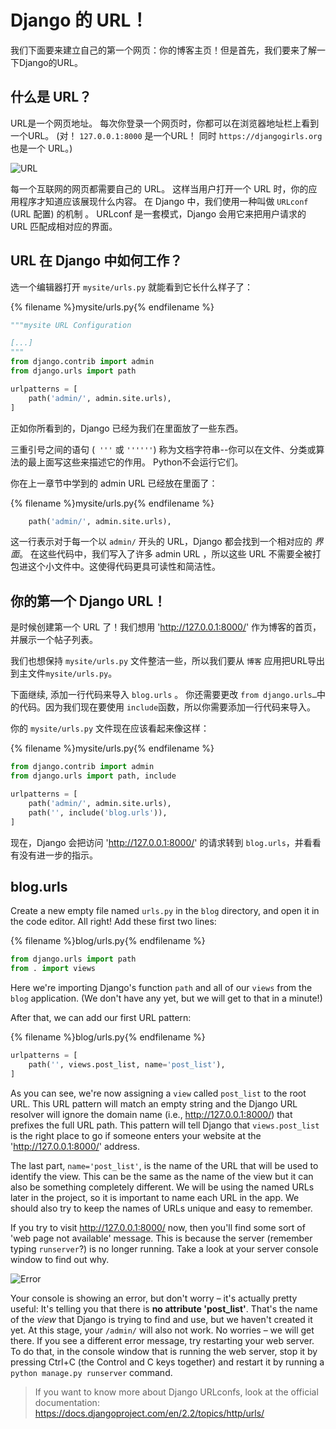# Django 的 URL！

我们下面要来建立自己的第一个网页：你的博客主页！但是首先，我们要来了解一下Django的URL。

## 什么是 URL？

URL是一个网页地址。 每次你登录一个网页时，你都可以在浏览器地址栏上看到一个URL。 (对！ `127.0.0.1:8000` 是一个URL！ 同时 `https://djangogirls.org` 也是一个 URL。)

![URL](images/url.png)

每一个互联网的网页都需要自己的 URL。 这样当用户打开一个 URL 时，你的应用程序才知道应该展现什么内容。 在 Django 中，我们使用一种叫做 `URLconf` (URL 配置) 的机制 。 URLconf 是一套模式，Django 会用它来把用户请求的 URL 匹配成相对应的界面。

## URL 在 Django 中如何工作？

选一个编辑器打开 `mysite/urls.py` 就能看到它长什么样子了：

{% filename %}mysite/urls.py{% endfilename %}

```python
"""mysite URL Configuration

[...]
"""
from django.contrib import admin
from django.urls import path

urlpatterns = [
    path('admin/', admin.site.urls),
]
```

正如你所看到的，Django 已经为我们在里面放了一些东西。

三重引号之间的语句 (` '''` 或 `''''''`) 称为文档字符串--你可以在文件、分类或算法的最上面写这些来描述它的作用。 Python不会运行它们。

你在上一章节中学到的 admin URL 已经放在里面了：

{% filename %}mysite/urls.py{% endfilename %}

```python
    path('admin/', admin.site.urls),
```

这一行表示对于每一个以 `admin/` 开头的 URL，Django 都会找到一个相对应的 *界面*。 在这些代码中，我们写入了许多 admin URL ，所以这些 URL 不需要全被打包进这个小文件中。这使得代码更具可读性和简洁性。

## 你的第一个 Django URL！

是时候创建第一个 URL 了！我们想用 'http://127.0.0.1:8000/' 作为博客的首页，并展示一个帖子列表。

我们也想保持 `mysite/urls.py` 文件整洁一些，所以我们要从 `博客` 应用把URL导出到主文件`mysite/urls.py`。

下面继续, 添加一行代码来导入 `blog.urls` 。 你还需要更改 `from django.urls…`中的代码。因为我们现在要使用 `include`函数，所以你需要添加一行代码来导入。

你的 `mysite/urls.py` 文件现在应该看起来像这样：

{% filename %}mysite/urls.py{% endfilename %}

```python
from django.contrib import admin
from django.urls import path, include

urlpatterns = [
    path('admin/', admin.site.urls),
    path('', include('blog.urls')),
]
```

现在，Django 会把访问 'http://127.0.0.1:8000/' 的请求转到 `blog.urls`，并看看有没有进一步的指示。

## blog.urls

Create a new empty file named `urls.py` in the `blog` directory, and open it in the code editor. All right! Add these first two lines:

{% filename %}blog/urls.py{% endfilename %}

```python
from django.urls import path
from . import views
```

Here we're importing Django's function `path` and all of our `views` from the `blog` application. (We don't have any yet, but we will get to that in a minute!)

After that, we can add our first URL pattern:

{% filename %}blog/urls.py{% endfilename %}

```python
urlpatterns = [
    path('', views.post_list, name='post_list'),
]
```

As you can see, we're now assigning a `view` called `post_list` to the root URL. This URL pattern will match an empty string and the Django URL resolver will ignore the domain name (i.e., http://127.0.0.1:8000/) that prefixes the full URL path. This pattern will tell Django that `views.post_list` is the right place to go if someone enters your website at the 'http://127.0.0.1:8000/' address.

The last part, `name='post_list'`, is the name of the URL that will be used to identify the view. This can be the same as the name of the view but it can also be something completely different. We will be using the named URLs later in the project, so it is important to name each URL in the app. We should also try to keep the names of URLs unique and easy to remember.

If you try to visit http://127.0.0.1:8000/ now, then you'll find some sort of 'web page not available' message. This is because the server (remember typing `runserver`?) is no longer running. Take a look at your server console window to find out why.

![Error](images/error1.png)

Your console is showing an error, but don't worry – it's actually pretty useful: It's telling you that there is **no attribute 'post_list'**. That's the name of the *view* that Django is trying to find and use, but we haven't created it yet. At this stage, your `/admin/` will also not work. No worries – we will get there. If you see a different error message, try restarting your web server. To do that, in the console window that is running the web server, stop it by pressing Ctrl+C (the Control and C keys together) and restart it by running a `python manage.py runserver` command.

> If you want to know more about Django URLconfs, look at the official documentation: https://docs.djangoproject.com/en/2.2/topics/http/urls/